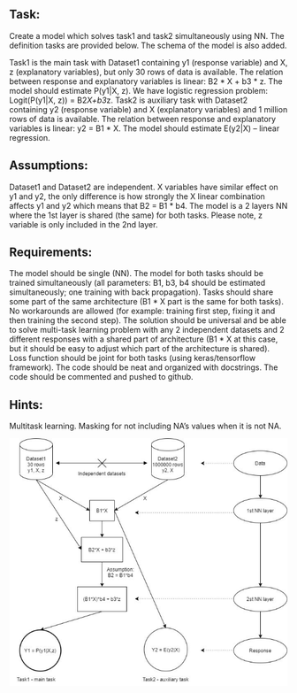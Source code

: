 ## Task:
Create a model which solves task1 and task2 simultaneously using NN. The definition tasks are provided below. The schema of the model is also added.

Task1 is the main task with Dataset1 containing y1 (response variable) and X, z (explanatory variables), but only 30 rows of data is available. The relation between response and explanatory variables is linear: B2 * X + b3 * z. The model should estimate P(y1|X, z). We have logistic regression problem: Logit(P(y1|X, z)) = B2*X+b3*z.
Task2 is auxiliary task with Dataset2 containing y2 (response variable) and X (explanatory variables) and 1 million rows of data is available. The relation between response and explanatory variables is linear:  y2 = B1 * X. The model should estimate E(y2|X) – linear regression.

## Assumptions:
Dataset1 and Dataset2 are independent.
X variables have similar effect on y1 and y2, the only difference is how strongly the X linear combination affects y1 and y2 which means that B2 = B1 * b4.
The model is a 2 layers NN where the 1st layer is shared (the same) for both tasks. Please note, z variable is only included in the 2nd layer.

## Requirements:
The model should be single (NN).
The model for both tasks should be trained simultaneously (all parameters: B1, b3, b4 should be estimated simultaneously; one training with back propagation).
Tasks should share some part of the same architecture (B1 * X part is the same for both tasks).
No workarounds are allowed (for example: training first step, fixing it and then training the second step).
The solution should be universal and be able to solve multi-task learning problem with any 2 independent datasets and 2 different responses with a shared part of architecture (B1 * X at this case, but it should be easy to adjust which part of the architecture is shared).
Loss function should be joint for both tasks (using keras/tensorflow framework).
The code should be neat and organized with docstrings.
The code should be commented and pushed to github.

## Hints:
Multitask learning.
Masking for not including NA’s values when it is not NA.

![This is an image](images/task.jpg)

 






